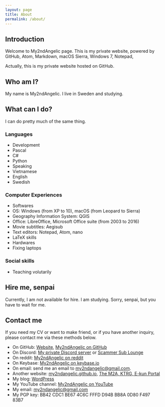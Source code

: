 ```yaml
---
layout: page
title: About
permalink: /about/
---
```

## Introduction
Welcome to My2ndAngelic page. This is my private website, powered by GitHub, Atom, Markdown, macOS Sierra, Windows 7, Notepad,

Actually, this is my private website hosted on GitHub.

## Who am I?
My name is My2ndAngelic. I live in Sweden and studying.

## What can I do?
I can do pretty much of the same thing.

### Languages
- Development
 - Pascal
 - C#
 - Python
- Speaking
 - Vietnamese
 - English
 - Swedish

### Computer Experiences
- Softwares
 - OS: Windows (from XP to 10), macOS (from Leopard to Sierra)
 - Geography Information System: QGIS
 - Office: LibreOffice, Microsoft Office suite (from 2003 to 2016)
 - Movie subtitles: Aegisub
 - Text editors: Notepad, Atom, nano
 - LaTeX skills
- Hardwares
 - Fixing laptops

### Social skills
- Teaching volutarily

## Hire me, senpai
Currently, I am not available for hire. I am studying. Sorry, senpai, but you have to wait for me.

## Contact me
If you need my CV or want to make friend, or if you have another inquiry, please contact me via these methods below.

- On GitHub: [Website](https://my2ndangelic.github.io), [My2ndAngelic on GitHub](https://github.com/My2ndAngelic)
- On Discord: [My private Discord server](discord.me/My2ndAngelic) or [Scammer Sub Lounge](discord.me/ScammerSubLounge)
- On reddit: [My2ndAngelic on reddit](reddit.com/u/My2ndAngelic)
- On Keybase: [My2ndAngelic on keybase.io](https://keybase.io/my2ndangelic)
- On email: send me an email to [my2ndangelic@gmail.com](my2ndangelic@gmail.com).
- Another website: [my2ndangelic.github.io](https://my2ndangelic.github.io), [The M2A, KTRG, E-kun Portal](http://m2a-ktrgchan-ekun.wixsite.com/portal)
- My blog: [WordPress](https://my2ndangelic.wordpress.com)
- My YouTube channel: [My2ndAngelic on YouTube](https://youtube.com/My2ndAngelic)
- My email: [my2ndangelic@gmail.com](my2ndangelic@gmail.com)
- My PGP key: BB42 CDC1 BE67 4C6C FFFD  D94B BB8A 0D80 F497 83B7
